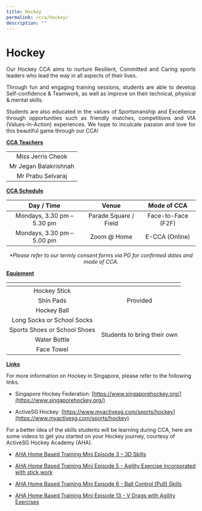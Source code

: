 ```yaml
---
title: Hockey
permalink: /cca/hockey/
description: ""
---
```

# Hockey
<p style="text-align: justify;">Our Hockey CCA aims to nurture Resilient, Committed and Caring sports leaders who lead the way in all aspects of their lives.  </p>

<p style="text-align: justify;">Through fun and engaging training sessions, students are able to develop Self-confidence & Teamwork, as well as improve on their technical, physical & mental skills.</p>

<p style="text-align: justify;">Students are also educated in the values of Sportsmanship and Excellence through opportunities such as friendly matches, competitions and VIA (Values-In-Action) experiences. We hope to inculcate passion and love for this beautiful game through our CCA!</p>

<b><u>CCA Teachers</u></b>

|                       |
|:-----------------------:|
| Miss Jerris Cheok     |
| Mr Jegan Balakrishnah |
| Mr Prabu Selvaraj     |

<b><u>CCA Schedule</u></b>

| Day / Time                 | Venue                 | Mode of CCA        |
|:----------------------------:|:-----------------------:|:--------------------:|
| Mondays, 3.30 pm – 5.30 pm | Parade Square / Field | Face-to-Face (F2F) |
| Mondays, 3.30 pm – 5.00 pm | Zoom @ Home           | E-CCA (Online)     |

<p style="text-align: center;"><i>*Please refer to our termly consent forms via PG for confirmed dates and mode of CCA.</i></p>

<b><u>Equipment</u></b>

<table>
<thead>
  <tr>
    <th></th>
    <th></th>
  </tr>
</thead>
<tbody>
  <tr>
    <td style="text-align: center;">Hockey Stick</td>
    <td rowspan="3" style="text-align: center;">Provided</td>
  </tr>
  <tr>
    <td style="text-align: center;">Shin Pads</td>
  </tr>
  <tr>
    <td style="text-align: center;">Hockey Ball</td>
  </tr>
  <tr>
    <td style="text-align: center;">Long Socks or School Socks</td>
    <td rowspan="4" style="text-align: center;">Students to bring their own</td>
  </tr>
  <tr>
    <td style="text-align: center;">Sports Shoes or School Shoes</td>
  </tr>
  <tr>
    <td style="text-align: center;">Water Bottle</td>
  </tr>
  <tr>
    <td style="text-align: center;">Face Towel</td>
  </tr>
</tbody>
</table>

<b><u>Links</u></b>

For more information on Hockey in Singapore, please refer to the following links.

*   Singapore Hockey Federation: [https://www.singaporehockey.org/](https://www.singaporehockey.org/)  
      
    
*   ActiveSG Hockey: [https://www.myactivesg.com/sports/hockey](https://www.myactivesg.com/sports/hockey)  
      
    

For a better idea of the skills students will be learning during CCA, here are some videos to get you started on your Hockey journey, courtesy of ActiveSG Hockey Academy (AHA).

*   [AHA Home Based Training Mini Episode 3 – 3D Skills](https://www.youtube.com/watch?v=hhz2Qy6AmRo&list=PL1YGXUQ8-dZOW9pmSxUDNFVEgKsshK-wa&index=4)  
      
    
*   [AHA Home Based Training Mini Episode 5 - Agility Exercise incorporated with stick work](https://www.youtube.com/watch?v=bHkcqU6k9Ek&list=PL1YGXUQ8-dZOW9pmSxUDNFVEgKsshK-wa&index=7)  
      
    
*   [AHA Home Based Training Mini Episode 6 - Ball Control (Pull) Skills](https://www.youtube.com/watch?v=pnrwADFGIfE&list=PL1YGXUQ8-dZOW9pmSxUDNFVEgKsshK-wa&index=7)  
      
    
*   [AHA Home Based Training Mini Episode 13 - V Drags with Agility Exercises](https://www.youtube.com/watch?v=BpZCjJobw34&list=PL1YGXUQ8-dZOW9pmSxUDNFVEgKsshK-wa&index=14)